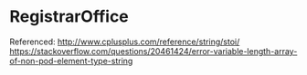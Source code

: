 # RegistrarOffice

Referenced:
http://www.cplusplus.com/reference/string/stoi/
https://stackoverflow.com/questions/20461424/error-variable-length-array-of-non-pod-element-type-string

